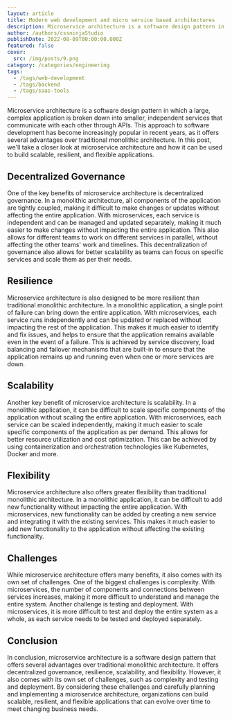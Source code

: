 ```yaml
---
layout: article
title: Modern web development and micro service based architectures
description: Microservice architecture is a software design pattern in which a large, complex application is broken down into smaller, independent services that communicate with each other through APIs. This approach to software development has become increasingly popular in recent years, as it offers several advantages over traditional monolithic architectures.
author: /authors/cssninjaStudio
publishDate: 2022-08-09T00:00:00.000Z
featured: false
cover:
  src: /img/posts/9.png
category: /categories/engineering
tags:
  - /tags/web-development
  - /tags/backend
  - /tags/saas-tools
---  
```

Microservice architecture is a software design pattern in which a large, complex application is broken down into smaller, independent services that communicate with each other through APIs. This approach to software development has become increasingly popular in recent years, as it offers several advantages over traditional monolithic architecture. In this post, we'll take a closer look at microservice architecture and how it can be used to build scalable, resilient, and flexible applications.

## Decentralized Governance
One of the key benefits of microservice architecture is decentralized governance. In a monolithic architecture, all components of the application are tightly coupled, making it difficult to make changes or updates without affecting the entire application. With microservices, each service is independent and can be managed and updated separately, making it much easier to make changes without impacting the entire application. This also allows for different teams to work on different services in parallel, without affecting the other teams' work and timelines. This decentralization of governance also allows for better scalability as teams can focus on specific services and scale them as per their needs.

## Resilience
Microservice architecture is also designed to be more resilient than traditional monolithic architecture. In a monolithic application, a single point of failure can bring down the entire application. With microservices, each service runs independently and can be updated or replaced without impacting the rest of the application. This makes it much easier to identify and fix issues, and helps to ensure that the application remains available even in the event of a failure. This is achieved by service discovery, load balancing and failover mechanisms that are built-in to ensure that the application remains up and running even when one or more services are down.

## Scalability
Another key benefit of microservice architecture is scalability. In a monolithic application, it can be difficult to scale specific components of the application without scaling the entire application. With microservices, each service can be scaled independently, making it much easier to scale specific components of the application as per demand. This allows for better resource utilization and cost optimization. This can be achieved by using containerization and orchestration technologies like Kubernetes, Docker and more.

## Flexibility
Microservice architecture also offers greater flexibility than traditional monolithic architecture. In a monolithic application, it can be difficult to add new functionality without impacting the entire application. With microservices, new functionality can be added by creating a new service and integrating it with the existing services. This makes it much easier to add new functionality to the application without affecting the existing functionality.

## Challenges
While microservice architecture offers many benefits, it also comes with its own set of challenges. One of the biggest challenges is complexity. With microservices, the number of components and connections between services increases, making it more difficult to understand and manage the entire system. Another challenge is testing and deployment. With microservices, it is more difficult to test and deploy the entire system as a whole, as each service needs to be tested and deployed separately.

## Conclusion
In conclusion, microservice architecture is a software design pattern that offers several advantages over traditional monolithic architecture. It offers decentralized governance, resilience, scalability, and flexibility. However, it also comes with its own set of challenges, such as complexity and testing and deployment. By considering these challenges and carefully planning and implementing a microservice architecture, organizations can build scalable, resilient, and flexible applications that can evolve over time to meet changing business needs.
